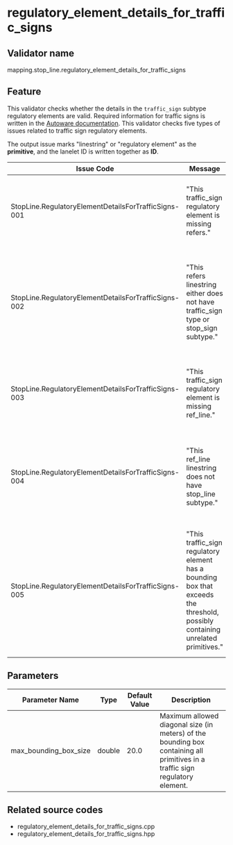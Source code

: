 # regulatory_element_details_for_traffic_signs

## Validator name

mapping.stop_line.regulatory_element_details_for_traffic_signs

## Feature

This validator checks whether the details in the `traffic_sign` subtype regulatory elements are valid.
Required information for traffic signs is written in the [Autoware documentation](https://autowarefoundation.github.io/autoware-documentation/main/design/autoware-architecture/map/map-requirements/vector-map-requirements-overview/category_stop_line/#vm-02-02-stop-sign).
This validator checks five types of issues related to traffic sign regulatory elements.

The output issue marks "linestring" or "regulatory element" as the **primitive**, and the lanelet ID is written together as **ID**.

| Issue Code                                           | Message                                                                                                                         | Severity | Primitive          | Description                                                                                                                                   | Approach                                                                                                                           |
| ---------------------------------------------------- | ------------------------------------------------------------------------------------------------------------------------------- | -------- | ------------------ | --------------------------------------------------------------------------------------------------------------------------------------------- | ---------------------------------------------------------------------------------------------------------------------------------- |
| StopLine.RegulatoryElementDetailsForTrafficSigns-001 | "This traffic_sign regulatory element is missing refers."                                                                       | Error    | regulatory element | There is a `traffic_sign` subtype regulatory element that has no `refers` linestrings                                                         | Add `refers` to the regulatory element that refers to the id of the traffic sign linestring.                                       |
| StopLine.RegulatoryElementDetailsForTrafficSigns-002 | "This refers linestring either does not have traffic_sign type or stop_sign subtype."                                           | Error    | linestring         | There is a `traffic_sign` subtype regulatory element whose `refers` is not a `traffic_sign` type and `stop_sign` subtype linestring.          | Check that the `refers` in the regulatory element is a `traffic_sign` type linestring with `stop_sign` subtype.                    |
| StopLine.RegulatoryElementDetailsForTrafficSigns-003 | "This traffic_sign regulatory element is missing ref_line."                                                                     | Error    | regulatory element | There is a `traffic_sign` subtype regulatory element that has no `ref_line`s                                                                  | Add `ref_line` to the regulatory element that refers to the id of the stop line linestring.                                        |
| StopLine.RegulatoryElementDetailsForTrafficSigns-004 | "This ref_line linestring does not have stop_line subtype."                                                                     | Error    | linestring         | There is a `traffic_sign` subtype regulatory element whose `ref_line` is not a `stop_line` subtype linestring.                                | Check that the `ref_line` in the regulatory element is a linestring with `stop_line` subtype.                                      |
| StopLine.RegulatoryElementDetailsForTrafficSigns-005 | "This traffic_sign regulatory element has a bounding box that exceeds the threshold, possibly containing unrelated primitives." | Warning  | regulatory element | The bounding box of all primitives in the regulatory element exceeds the maximum size threshold, indicating potentially unrelated primitives. | Review the regulatory element and remove any unrelated linestrings that are geometrically distant from the main traffic sign area. |

## Parameters

| Parameter Name        | Type   | Default Value | Description                                                                                                                   |
| --------------------- | ------ | ------------- | ----------------------------------------------------------------------------------------------------------------------------- |
| max_bounding_box_size | double | 20.0          | Maximum allowed diagonal size (in meters) of the bounding box containing all primitives in a traffic sign regulatory element. |

## Related source codes

- regulatory_element_details_for_traffic_signs.cpp
- regulatory_element_details_for_traffic_signs.hpp
